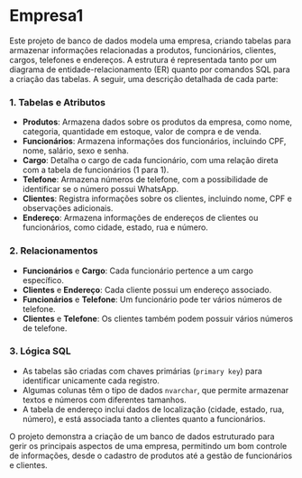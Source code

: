 # Empresa1
Este projeto de banco de dados modela uma empresa, criando tabelas para armazenar informações relacionadas a produtos, funcionários, clientes, cargos, telefones e endereços. A estrutura é representada tanto por um diagrama de entidade-relacionamento (ER) quanto por comandos SQL para a criação das tabelas. A seguir, uma descrição detalhada de cada parte:

### 1. **Tabelas e Atributos**
   - **Produtos**: Armazena dados sobre os produtos da empresa, como nome, categoria, quantidade em estoque, valor de compra e de venda.
   - **Funcionários**: Armazena informações dos funcionários, incluindo CPF, nome, salário, sexo e senha.
   - **Cargo**: Detalha o cargo de cada funcionário, com uma relação direta com a tabela de funcionários (1 para 1).
   - **Telefone**: Armazena números de telefone, com a possibilidade de identificar se o número possui WhatsApp.
   - **Clientes**: Registra informações sobre os clientes, incluindo nome, CPF e observações adicionais.
   - **Endereço**: Armazena informações de endereços de clientes ou funcionários, como cidade, estado, rua e número.

### 2. **Relacionamentos**
   - **Funcionários** e **Cargo**: Cada funcionário pertence a um cargo específico.
   - **Clientes** e **Endereço**: Cada cliente possui um endereço associado.
   - **Funcionários** e **Telefone**: Um funcionário pode ter vários números de telefone.
   - **Clientes** e **Telefone**: Os clientes também podem possuir vários números de telefone.
   
### 3. **Lógica SQL**
   - As tabelas são criadas com chaves primárias (`primary key`) para identificar unicamente cada registro.
   - Algumas colunas têm o tipo de dados `nvarchar`, que permite armazenar textos e números com diferentes tamanhos.
   - A tabela de endereço inclui dados de localização (cidade, estado, rua, número), e está associada tanto a clientes quanto a funcionários.

O projeto demonstra a criação de um banco de dados estruturado para gerir os principais aspectos de uma empresa, permitindo um bom controle de informações, desde o cadastro de produtos até a gestão de funcionários e clientes.
